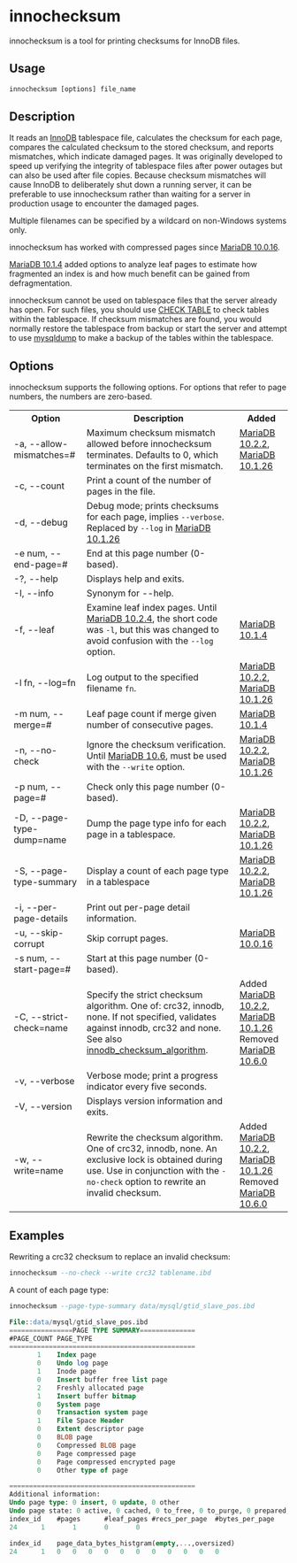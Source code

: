 # innochecksum

innochecksum is a tool for printing checksums for InnoDB files.

## Usage

```sql
innochecksum [options] file_name
```

## Description

It reads an [InnoDB](/columns-storage-engines-and-plugins/storage-engines/innodb/) tablespace file, calculates the checksum for each page, compares the calculated checksum to the stored checksum, and reports mismatches, which indicate damaged pages. It was originally developed to speed up verifying the integrity of tablespace files after power outages but can also be used after file copies. Because checksum mismatches will cause InnoDB to deliberately shut down a running server, it can be preferable to use innochecksum rather than waiting for a server in production usage to encounter the damaged pages.

Multiple filenames can be specified by a wildcard on non-Windows systems only.

innochecksum has worked with compressed pages since [MariaDB 10.0.16](/kb/en/mariadb-10016-release-notes/).

[MariaDB 10.1.4](/kb/en/mariadb-1014-release-notes/) added options to analyze leaf pages to estimate how fragmented an index is and how much benefit can be gained from defragmentation.

innochecksum cannot be used on tablespace files that the server already has open. For such files, you should use [CHECK TABLE](/kb/en/sql-commands-check-table/) to check tables within the tablespace. If checksum mismatches are found, you would normally restore the tablespace from backup or start the server and attempt to use [mysqldump](/clients-utilities/backup-restore-and-import-clients/mysqldump/) to make a backup of the tables within the tablespace.

## Options

innochecksum supports the following options. For options that refer to page numbers, the numbers are zero-based.

<table><tbody><tr><th>Option</th><th>Description</th><th>Added</th></tr>
<tr><td>-a, --allow-mismatches=#</td><td>Maximum checksum mismatch allowed before innochecksum terminates. Defaults to 0, which terminates on the first mismatch.</td><td><a href="/kb/en/mariadb-1022-release-notes/">MariaDB 10.2.2</a>, <a href="/kb/en/mariadb-10126-release-notes/">MariaDB 10.1.26</a></td></tr>
<tr><td>-c, --count</td><td>Print a count of the number of pages in the file.</td><td></td></tr>
<tr><td>-d, --debug</td><td>Debug mode; prints checksums for each page, implies <code>--verbose</code>. Replaced by <code>--log</code> in <a href="/kb/en/mariadb-10126-release-notes/">MariaDB 10.1.26</a></td><td></td></tr>
<tr><td>-e num, --end-page=#</td><td>End at this page number (0-based).</td><td></td></tr>
<tr><td>-?, --help</td><td>Displays help and exits.</td><td></td></tr>
<tr><td>-I, --info</td><td>Synonym for --help.</td><td></td></tr>
<tr><td>-f, --leaf</td><td>Examine leaf index pages. Until <a href="/kb/en/mariadb-1024-release-notes/">MariaDB 10.2.4</a>, the short code was <code>-l</code>, but this was changed to avoid confusion with the <code>--log</code> option.</td><td><a href="/kb/en/mariadb-1014-release-notes/">MariaDB 10.1.4</a></td></tr>
<tr><td>-l fn, --log=fn</td><td>Log output to the specified filename <code>fn</code>.</td><td><a href="/kb/en/mariadb-1022-release-notes/">MariaDB 10.2.2</a>, <a href="/kb/en/mariadb-10126-release-notes/">MariaDB 10.1.26</a></td></tr>
<tr><td>-m num, --merge=#</td><td>Leaf page count if merge given number of consecutive pages.</td><td><a href="/kb/en/mariadb-1014-release-notes/">MariaDB 10.1.4</a></td></tr>
<tr><td>-n, --no-check</td><td>Ignore the checksum verification. Until <a href="/kb/en/what-is-mariadb-106/">MariaDB 10.6</a>, must be used with the <code>--write</code> option.</td><td><a href="/kb/en/mariadb-1022-release-notes/">MariaDB 10.2.2</a>, <a href="/kb/en/mariadb-10126-release-notes/">MariaDB 10.1.26</a></td></tr>
<tr><td>-p num, --page=#</td><td>Check only this page number (0-based).</td><td></td></tr>
<tr><td>-D, --page-type-dump=name</td><td>Dump the page type info for each page in a tablespace.</td><td><a href="/kb/en/mariadb-1022-release-notes/">MariaDB 10.2.2</a>, <a href="/kb/en/mariadb-10126-release-notes/">MariaDB 10.1.26</a></td></tr>
<tr><td>-S, --page-type-summary</td><td>Display a count of each page type in a tablespace</td><td><a href="/kb/en/mariadb-1022-release-notes/">MariaDB 10.2.2</a>, <a href="/kb/en/mariadb-10126-release-notes/">MariaDB 10.1.26</a></td></tr>
<tr><td>-i, --per-page-details</td><td>Print out per-page detail information.</td><td></td></tr>
<tr><td>-u, --skip-corrupt</td><td>Skip corrupt pages.</td><td><a href="/kb/en/mariadb-10016-release-notes/">MariaDB 10.0.16</a></td></tr>
<tr><td>-s num, --start-page=#</td><td>Start at this page number (0-based).</td><td></td></tr>
<tr><td>-C, --strict-check=name</td><td>Specify the strict checksum algorithm. One of: crc32, innodb, none. If not specified, validates against innodb, crc32 and none. See also <a href="/kb/en/innodb-system-variables/#innodb_checksum_algorithm">innodb_checksum_algorithm</a>.</td><td>Added <a href="/kb/en/mariadb-1022-release-notes/">MariaDB 10.2.2</a>, <a href="/kb/en/mariadb-10126-release-notes/">MariaDB 10.1.26</a> <br>Removed <a href="/kb/en/mariadb-1060-release-notes/">MariaDB 10.6.0</a></td></tr>
<tr><td>-v, --verbose</td><td>Verbose mode; print a progress indicator every five seconds.</td><td></td></tr>
<tr><td>-V, --version</td><td>Displays version information and exits.</td><td></td></tr>
<tr><td>-w, --write=name</td><td>Rewrite the checksum algorithm. One of crc32, innodb, none. An exclusive lock is obtained during use. Use in conjunction with the <code>-no-check</code> option to rewrite an invalid checksum.</td><td>Added <a href="/kb/en/mariadb-1022-release-notes/">MariaDB 10.2.2</a>, <a href="/kb/en/mariadb-10126-release-notes/">MariaDB 10.1.26</a> <br>Removed <a href="/kb/en/mariadb-1060-release-notes/">MariaDB 10.6.0</a></td></tr>
</tbody></table>

## Examples

Rewriting a crc32 checksum to replace an invalid checksum:

```sql
innochecksum --no-check --write crc32 tablename.ibd
```

A count of each page type:

```sql
innochecksum --page-type-summary data/mysql/gtid_slave_pos.ibd

File::data/mysql/gtid_slave_pos.ibd
================PAGE TYPE SUMMARY==============
#PAGE_COUNT	PAGE_TYPE
===============================================
       1	Index page
       0	Undo log page
       1	Inode page
       0	Insert buffer free list page
       2	Freshly allocated page
       1	Insert buffer bitmap
       0	System page
       0	Transaction system page
       1	File Space Header
       0	Extent descriptor page
       0	BLOB page
       0	Compressed BLOB page
       0	Page compressed page
       0	Page compressed encrypted page
       0	Other type of page

===============================================
Additional information:
Undo page type: 0 insert, 0 update, 0 other
Undo page state: 0 active, 0 cached, 0 to_free, 0 to_purge, 0 prepared, 0 other
index_id	#pages		#leaf_pages	#recs_per_page	#bytes_per_page
24		1		1		0		0

index_id	page_data_bytes_histgram(empty,...,oversized)
24		1	0	0	0	0	0	0	0	0	0	0	0
```